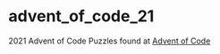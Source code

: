 # advent_of_code_21
2021 Advent of Code Puzzles found at [Advent of Code](https://adventofcode.com/)
